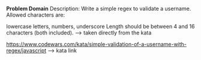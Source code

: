 **Problem Domain**
Description:
Write a simple regex to validate a username. Allowed characters are:

lowercase letters,
numbers,
underscore
Length should be between 4 and 16 characters (both included).
  --> taken directly from the kata 

https://www.codewars.com/kata/simple-validation-of-a-username-with-regex/javascript
  --> kata link
